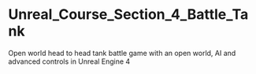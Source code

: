 # Unreal_Course_Section_4_Battle_Tank
Open world head to head tank battle game with an open world, AI and advanced controls in Unreal Engine 4  
